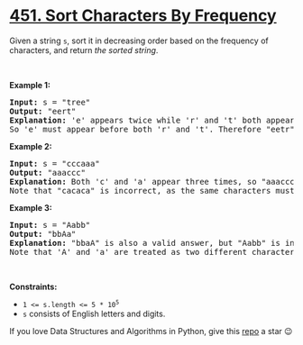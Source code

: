 # [451. Sort Characters By Frequency][title]

<p>Given a string <code>s</code>, sort it in decreasing order based on the frequency of characters, and return <em>the sorted string</em>.</p>
<p> </p>
<p><strong>Example 1:</strong></p>
<pre><strong>Input:</strong> s = "tree"
<strong>Output:</strong> "eert"
<strong>Explanation:</strong> 'e' appears twice while 'r' and 't' both appear once.
So 'e' must appear before both 'r' and 't'. Therefore "eetr" is also a valid answer.
</pre>
<p><strong>Example 2:</strong></p>
<pre><strong>Input:</strong> s = "cccaaa"
<strong>Output:</strong> "aaaccc"
<strong>Explanation:</strong> Both 'c' and 'a' appear three times, so "aaaccc" is also a valid answer.
Note that "cacaca" is incorrect, as the same characters must be together.
</pre>
<p><strong>Example 3:</strong></p>
<pre><strong>Input:</strong> s = "Aabb"
<strong>Output:</strong> "bbAa"
<strong>Explanation:</strong> "bbaA" is also a valid answer, but "Aabb" is incorrect.
Note that 'A' and 'a' are treated as two different characters.
</pre>
<p> </p>
<p><strong>Constraints:</strong></p>
<ul>
<li><code>1 &lt;= s.length &lt;= 5 * 10<sup>5</sup></code></li>
<li><code>s</code> consists of English letters and digits.</li>
</ul>


If you love Data Structures and Algorithms in Python, give this [repo][me] a star :wink:

[title]: https://leetcode.com/problems/sort-characters-by-frequency
[me]: https://github.com/bumblebee211196/awesome-python-leetcode